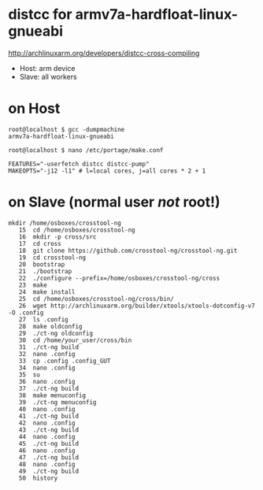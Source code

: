 # distcc for armv7a-hardfloat-linux-gnueabi

http://archlinuxarm.org/developers/distcc-cross-compiling


* Host: arm device
* Slave: all workers

# on Host
````
root@localhost $ gcc -dumpmachine
armv7a-hardfloat-linux-gnueabi

root@localhost $ nano /etc/portage/make.conf

FEATURES="-userfetch distcc distcc-pump"
MAKEOPTS="-j12 -l1" # l=local cores, j=all cores * 2 + 1
````

# on Slave (normal user _not_ root!)
````
mkdir /home/osboxes/crosstool-ng
   15  cd /home/osboxes/crosstool-ng
   16  mkdir -p cross/src
   17  cd cross
   18  git clone https://github.com/crosstool-ng/crosstool-ng.git
   19  cd crosstool-ng
   20  bootstrap
   21  ./bootstrap
   22  ./configure --prefix=/home/osboxes/crosstool-ng/cross
   23  make
   24  make install
   25  cd /home/osboxes/crosstool-ng/cross/bin/
   26  wget http://archlinuxarm.org/builder/xtools/xtools-dotconfig-v7 -O .config
   27  ls .config
   28  make oldconfig
   29  ./ct-ng oldconfig
   30  cd /home/your_user/cross/bin
   31  ./ct-ng build
   32  nano .config
   33  cp .config .config_GUT
   34  nano .config
   35  su
   36  nano .config
   37  ./ct-ng build
   38  make menuconfig
   39  ./ct-ng menuconfig
   40  nano .config
   41  ./ct-ng build
   42  nano .config
   43  ./ct-ng build
   44  nano .config
   45  ./ct-ng build
   46  nano .config
   47  ./ct-ng build
   48  nano .config
   49  ./ct-ng build
   50  history

````
